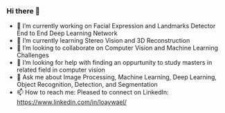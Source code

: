 ### Hi there 👋

<!--
**loaywael/loaywael** is a ✨ _special_ ✨ repository because its `README.md` (this file) appears on your GitHub profile.

Here are some ideas to get you started:

- 🔭 I’m currently working on ...
- 🌱 I’m currently learning ...
- 👯 I’m looking to collaborate on ...
- 🤔 I’m looking for help with ...
- 💬 Ask me about ...
- 📫 How to reach me: ...
- 😄 Pronouns: ...
- ⚡ Fun fact: ...
-->

- 🔭 I’m currently working on Facial Expression and Landmarks Detector End to End Deep Learning Network
- 🌱 I’m currently learning Stereo Vision and 3D Reconstruction
- 👯 I’m looking to collaborate on Computer Vision and Machine Learning Challenges
- 🤔 I’m looking for help with finding an oppurtunity to study masters in related field in computer vision
- 💬 Ask me about Image Processing, Machine Learning, Deep Learning, Object Recognition, Detection, and Segmentation
- 📫 How to reach me: Pleased to connect on LinkedIn: https://www.linkedin.com/in/loaywael/
  
